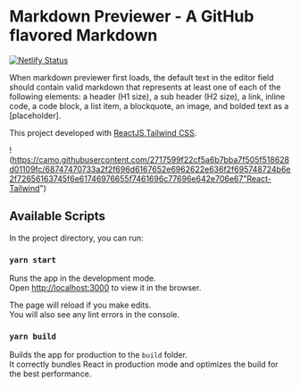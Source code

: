 # Markdown Previewer - A GitHub flavored Markdown
[![Netlify Status](https://api.netlify.com/api/v1/badges/34043b9e-0a15-45ac-aac7-84d6a5a01271/deploy-status)](https://app.netlify.com/sites/trusting-bassi-7298a0/deploys)

When markdown previewer first loads, the default text in the editor field should contain valid markdown that represents at least one of each of the following elements: a header (H1 size), a sub header (H2 size), a link, inline code, a code block, a list item, a blockquote, an image, and bolded text as a [placeholder].

This project developed with [ReactJS](https://github.com/facebook/create-react-app),[Tailwind CSS](https://tailwindcss.com).

!(https://camo.githubusercontent.com/2717599f22cf5a6b7bba7f505f518628d01109fc/68747470733a2f2f696d6167652e6962622e636f2f695748724b6e2f72656163745f6e61746976655f7461696c77696e642e706e67"React-Tailwind")


## Available Scripts

In the project directory, you can run:

### `yarn start`

Runs the app in the development mode.<br />
Open [http://localhost:3000](http://localhost:3000) to view it in the browser.

The page will reload if you make edits.<br />
You will also see any lint errors in the console.

### `yarn build`

Builds the app for production to the `build` folder.<br />
It correctly bundles React in production mode and optimizes the build for the best performance.
